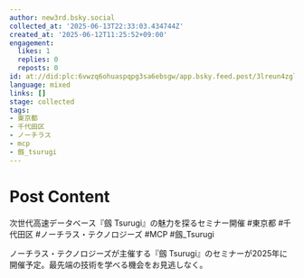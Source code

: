 ```yaml
---
author: new3rd.bsky.social
collected_at: '2025-06-13T22:33:03.434744Z'
created_at: '2025-06-12T11:25:52+09:00'
engagement:
  likes: 1
  replies: 0
  reposts: 0
id: at://did:plc:6vwzq6ohuaspqpg3sa6ebsgw/app.bsky.feed.post/3lreun4zglj2p
language: mixed
links: []
stage: collected
tags:
- 東京都
- 千代田区
- ノーチラス
- mcp
- 劔_tsurugi
---
```


# Post Content

次世代高速データベース『劔 Tsurugi』の魅力を探るセミナー開催 #東京都 #千代田区 #ノーチラス・テクノロジーズ #MCP #劔_Tsurugi

ノーチラス・テクノロジーズが主催する『劔 Tsurugi』のセミナーが2025年に開催予定。最先端の技術を学べる機会をお見逃しなく。